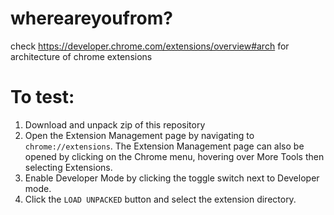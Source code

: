 # whereareyoufrom?

check https://developer.chrome.com/extensions/overview#arch for architecture of chrome extensions 

# To test:

1. Download and unpack zip of this repository
2. Open the Extension Management page by navigating to `chrome://extensions`. The Extension Management page can also be opened by clicking on the Chrome menu, hovering over More Tools then selecting Extensions.
3. Enable Developer Mode by clicking the toggle switch next to Developer mode.
4. Click the `LOAD UNPACKED` button and select the extension directory.
